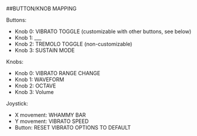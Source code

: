 ##BUTTON/KNOB MAPPING

Buttons:
- Knob 0: VIBRATO TOGGLE (customizable with other buttons, see below)
- Knob 1: ___
- Knob 2: TREMOLO TOGGLE (non-customizable)
- Knob 3: SUSTAIN MODE

Knobs:
- Knob 0: VIBRATO RANGE CHANGE
- Knob 1: WAVEFORM
- Knob 2: OCTAVE
- Knob 3: Volume

Joystick:
- X movement: WHAMMY BAR
- Y movement: VIBRATO SPEED
- Button: RESET VIBRATO OPTIONS TO DEFAULT

 
